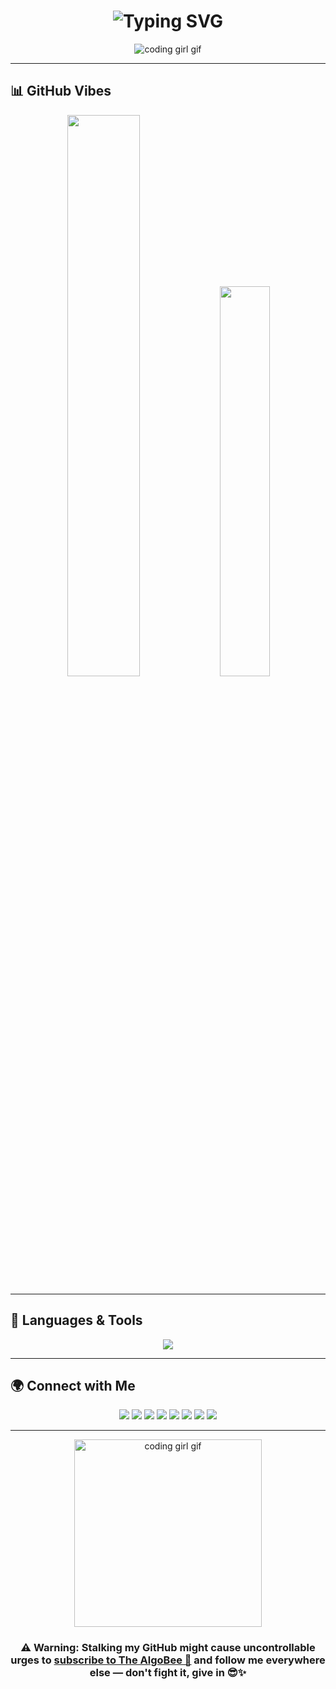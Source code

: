 <h1 align="center">
  <img src="https://readme-typing-svg.herokuapp.com?font=Fira+Code&size=25&duration=3000&pause=1000&color=FEC260&center=true&vCenter=true&width=500&lines=Heyy,+I'm+Sayanti+Chowdhury!+👋;Welcome+to+my+GitHub+Space!" alt="Typing SVG" />
</h1>

<p align="center">
  <img src="https://media.tenor.com/fp0UOVXGsnIAAAAm/hi.webp width="300" alt="coding girl gif">
</p>

---


## 📊 GitHub Vibes

<p align="center"> <img src="https://github-readme-stats.vercel.app/api?username=sayantichy&show_icons=true&theme=radical&hide_border=true" width="48%" /> <img src="https://github-readme-stats.vercel.app/api/top-langs/?username=sayantichy&layout=compact&theme=radical&hide_border=true" width="40%" /> </p>

---

## 🧠 Languages & Tools

<p align="center">
  <img src="https://skillicons.dev/icons?i=python,c,cpp,java,javascript,html,css,react,vue,nextjs,nodejs,git,github,linux,vscode,bash,figma&theme=dark" />
</p>

---

## 🌍 Connect with Me

<p align="center">
  <a href="https://www.linkedin.com/in/sayantichy"><img src="https://img.shields.io/badge/LinkedIn-0A66C2?style=for-the-badge&logo=linkedin&logoColor=white" /></a>
  <a href="https://github.com/sayantichy"><img src="https://img.shields.io/badge/GitHub-181717?style=for-the-badge&logo=github&logoColor=white" /></a>
  <a href="https://x.com/sayantichy"><img src="https://img.shields.io/badge/X-000000?style=for-the-badge&logo=x&logoColor=white" /></a>
  <a href="https://devpost.com/sayantichy"><img src="https://img.shields.io/badge/Devpost-003E54?style=for-the-badge&logo=devpost&logoColor=white" /></a>
  <a href="https://dev.to/sayantichy"><img src="https://img.shields.io/badge/Dev.to-0A0A0A?style=for-the-badge&logo=dev.to&logoColor=white" /></a>
  <a href="https://medium.com/@sayantichy"><img src="https://img.shields.io/badge/Medium-12100E?style=for-the-badge&logo=medium&logoColor=white" /></a>
  <a href="https://www.instagram.com/the.algobee"><img src="https://img.shields.io/badge/Instagram-E4405F?style=for-the-badge&logo=instagram&logoColor=white" /></a>
  <a href="https://www.youtube.com/@thealgobee"><img src="https://img.shields.io/badge/YouTube-FF0000?style=for-the-badge&logo=youtube&logoColor=white" /></a>
</p>

---
<p align="center">
  <img src="https://media.tenor.com/k_FD58xnsicAAAAm/work-internet.webp" width="300" alt="coding girl gif">
</p>
<h3 align="center">
  ⚠️ Warning: Stalking my GitHub might cause uncontrollable urges to
  <a href="https://www.youtube.com/@thealgobee" target="_blank">subscribe to The AlgoBee 🐝</a>
  and follow me everywhere else — don't fight it, give in 😎✨
</h3>



